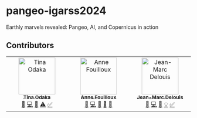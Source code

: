 # pangeo-igarss2024
Earthly marvels revealed: Pangeo, AI, and Copernicus in action

## Contributors

<!-- ALL-CONTRIBUTORS-LIST:START - Do not remove or modify this section -->
<!-- prettier-ignore-start -->
<!-- markdownlint-disable -->
<table>
  <tbody>
    <tr>
      <td align="center" valign="top" width="14.28%"><a href="https://github.com/tinaok"><img src="https://avatars.githubusercontent.com/u/46813815?v=4?s=100" width="100px;" alt="Tina Odaka"/><br /><sub><b>Tina Odaka</b></sub></a><br /><a href="#design-tinaok" title="Design">🎨</a> <a href="#code-tinaok" title="Code">💻</a> <a href="#review-tinaok" title="Reviewed Pull Requests">👀</a> <a href="#test-tinaok" title="Tests">⚠️</a> <a href="#tutorial-tinaok" title="Tutorials">✅</a></td>
      <td align="center" valign="top" width="14.28%"><a href="http://annefou.github.io"><img src="https://avatars.githubusercontent.com/u/8168508?v=4?s=100" width="100px;" alt="Anne Fouilloux"/><br /><sub><b>Anne Fouilloux</b></sub></a><br /><a href="#design-annefou" title="Design">🎨</a> <a href="#code-annefou" title="Code">💻</a> <a href="#review-annefou" title="Reviewed Pull Requests">👀</a> <a href="#projectManagement-annefou" title="Project Management">📆</a> <a href="#maintenance-annefou" title="Maintenance">🚧</a></td>
      <td align="center" valign="top" width="14.28%"><a href="https://github.com/jmdelouis"><img src="https://avatars.githubusercontent.com/u/119950646?v=4?s=100" width="100px;" alt="Jean-Marc Delouis"/><br /><sub><b>Jean-Marc Delouis</b></sub></a><br /><a href="#design-jmdelouis" title="Design">🎨</a> <a href="#code-jmdelouis" title="Code">💻</a> <a href="#research-jmdelouis" title="Research">🔬</a> <a href="#example-jmdelouis" title="Examples">💡</a> <a href="#tutorial-jmdelouis" title="Tutorials">✅</a></td>
    </tr>
  </tbody>
</table>

<!-- markdownlint-restore -->
<!-- prettier-ignore-end -->

<!-- ALL-CONTRIBUTORS-LIST:END -->
